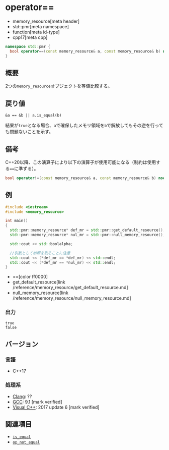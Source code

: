 # operator==
* memory_resource[meta header]
* std::pmr[meta namespace]
* function[meta id-type]
* cpp17[meta cpp]

```cpp
namespace std::pmr {
  bool operator==(const memory_resource& a, const memory_resource& b) noexcept;
}
```

## 概要
2つの`memory_resource`オブジェクトを等値比較する。


## 戻り値
`&a == &b || a.is_equal(b)`

結果が`true`となる場合、`a`で確保したメモリ領域を`b`で解放してもその逆を行っても問題ないことを示す。

## 備考

C++20以降、この演算子により以下の演算子が使用可能になる（制約は使用する`==`に準ずる）。

```cpp
bool operator!=(const memory_resource& a, const memory_resource& b) noexcept;
```

## 例
```cpp example
#include <iostream>
#include <memory_resource>

int main()
{
  std::pmr::memory_resource* def_mr = std::pmr::get_default_resource();
  std::pmr::memory_resource* nul_mr = std::pmr::null_memory_resource();

  std::cout << std::boolalpha;

  //引数として参照を取ることに注意
  std::cout << (*def_mr == *def_mr) << std::endl;
  std::cout << (*def_mr == *nul_mr) << std::endl;
}
```
* ==[color ff0000]
* get_default_resource[link /reference/memory_resource/get_default_resource.md]
* null_memory_resource[link /reference/memory_resource/null_memory_resource.md]

### 出力
```
true
false
```

## バージョン
### 言語
- C++17

### 処理系
- [Clang](/implementation.md#clang): ??
- [GCC](/implementation.md#gcc): 9.1 [mark verified]
- [Visual C++](/implementation.md#visual_cpp): 2017 update 6 [mark verified]

## 関連項目
- [`is_equal`](is_equal.md)
- [`op_not_equal`](op_not_equal.md)